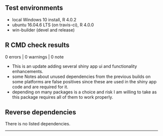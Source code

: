 ## Test environments
* local Windows 10 install, R 4.0.2
* ubuntu 16.04.6 LTS (on travis-ci), R 4.0.0
* win-builder (devel and release)

## R CMD check results

0 errors | 0 warnings | 0 note

* This is an update adding several shiny app ui and functionality enhancements.
* some Notes about unused dependencies from the previous builds on some platforms are false positives since these are used in the shiny app code and are required for it.
* depending on many packages is a choice and risk I am willing to take as this package requires all of them to work properly.

## Reverse dependencies

There is no listed dependencies.

---


